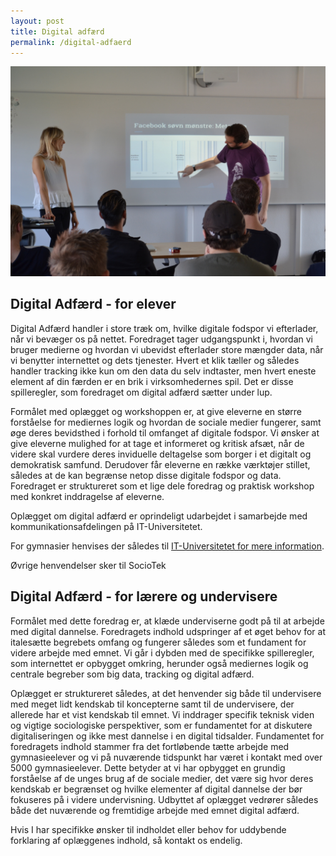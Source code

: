 ```yaml
---
layout: post
title: Digital adfærd
permalink: /digital-adfaerd
---
```


<img src="/img/DSC_0012.resized.JPG" alt="Digital Adfærd" class="img-responsive">

## Digital Adfærd - for elever


Digital Adfærd handler i store træk om, hvilke digitale fodspor vi efterlader, når vi bevæger os på nettet. Foredraget tager udgangspunkt i, hvordan vi bruger medierne og hvordan vi ubevidst efterlader store mængder data, når vi benytter internettet og dets tjenester. Hvert et klik tæller og således handler tracking ikke kun om den data du selv indtaster, men hvert eneste element af din færden er en brik i virksomhedernes spil. Det er disse spilleregler, som foredraget om digital adfærd sætter under lup.

Formålet med oplægget og workshoppen er, at give eleverne en større forståelse for mediernes logik og hvordan de sociale medier fungerer, samt øge deres bevidsthed i forhold til omfanget af digitale fodspor. Vi ønsker at give eleverne mulighed for at tage et informeret og kritisk afsæt, når de videre skal vurdere deres inviduelle deltagelse som borger i et digitalt og demokratisk samfund. Derudover får eleverne en række værktøjer stillet, således at de kan begrænse netop disse digitale fodspor og data. Foredraget er struktureret som et lige dele foredrag og praktisk workshop med konkret inddragelse af eleverne.


Oplægget om digital adfærd er oprindeligt udarbejdet i samarbejde med kommunikationsafdelingen på IT-Universitetet. 

For gymnasier henvises der således til [IT-Universitetet for mere information](https://www.itu.dk/om-itu/presse/nyheder/2017/itu-workshop-goer-teenagere-til-mere-reflekterede-medieforbrugere). 

Øvrige henvendelser sker til SocioTek

## Digital Adfærd - for lærere og undervisere

Formålet med dette foredrag er, at klæde underviserne godt på til at arbejde med digital dannelse. Foredragets indhold udspringer af et øget behov for at italesætte begrebets omfang og fungerer således som et fundament for videre arbejde med emnet. Vi går i dybden med de specifikke spilleregler, som internettet er opbygget omkring, herunder også mediernes logik og centrale begreber som big data, tracking og digital adfærd.

Oplægget er struktureret således, at det henvender sig både til undervisere med meget lidt kendskab til koncepterne samt til de undervisere, der allerede har et vist kendskab til emnet. Vi inddrager specifik teknisk viden og vigtige sociologiske perspektiver, som er fundamentet for at diskutere digitaliseringen og ikke mest dannelse i en digital tidsalder. Fundamentet for foredragets indhold stammer fra det fortløbende tætte arbejde med gymnasieelever og vi på nuværende tidspunkt har været i kontakt med over 5000 gymnasieelever. Dette betyder at vi har opbygget en grundig forståelse af de unges brug af de sociale medier, det være sig hvor deres kendskab er begrænset og hvilke elementer af digital dannelse der bør fokuseres på i videre undervisning. Udbyttet af oplægget vedrører således både det nuværende og fremtidige arbejde med emnet digital adfærd. 


Hvis I har specifikke ønsker til indholdet eller behov for uddybende forklaring af oplæggenes indhold, så kontakt os endelig.
